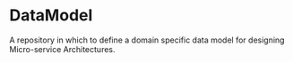 # DataModel
A repository in which to define a domain specific data model for designing Micro-service Architectures.
